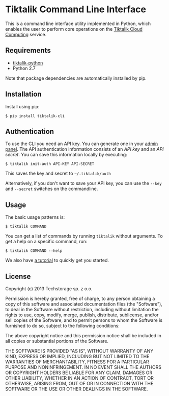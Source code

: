 # Tiktalik Command Line Interface

This is a command line interface utility implemented in Python, which enables the
user to perform core operations on the [Tiktalik Cloud Computing](http://www.tiktalik.com) service.

## Requirements

 * [tiktalik-python](https://github.com/tiktalik-cloud/tiktalik-python)
 * Python 2.7

Note that package dependencies are automatically installed by pip.

## Installation

Install using pip:

`$ pip install tiktalik-cli`

## Authentication

To use the CLI you need an API key. You can generate one in your
[admin panel](https://tiktalik.com/panel/#apikeys). The API authentication
information consists of an *API key* and an *API secret*. You can save this
information locally by executing:

`$ tiktalik init-auth API-KEY API-SECRET`

This saves the key and secret to `~/.tiktalik/auth`

Alternatively, if you don't want to save your API key, you can use the `--key`
and `--secret` switches on the commandline.

## Usage

The basic usage patterns is:

`$ tiktalik COMMAND`

You can get a list of commands by running `tiktalik` without arguments.
To get a help on a specific command, run:

`$ tiktalik COMMAND --help`

We also have [a tutorial](https://www.tiktalik.com/docs/cli-howto/) to quickly get
you started.

## License

Copyright (c) 2013 Techstorage sp. z o.o.

Permission is hereby granted, free of charge, to any person obtaining a copy of 
this software and associated documentation files (the "Software"), to deal in 
the Software without restriction, including without limitation the rights to 
use, copy, modify, merge, publish, distribute, sublicense, and/or sell copies of 
the Software, and to permit persons to whom the Software is furnished to do so, 
subject to the following conditions:

The above copyright notice and this permission notice shall be included in all 
copies or substantial portions of the Software.

THE SOFTWARE IS PROVIDED "AS IS", WITHOUT WARRANTY OF ANY KIND, EXPRESS OR 
IMPLIED, INCLUDING BUT NOT LIMITED TO THE WARRANTIES OF MERCHANTABILITY, FITNESS 
FOR A PARTICULAR PURPOSE AND NONINFRINGEMENT. IN NO EVENT SHALL THE AUTHORS OR 
COPYRIGHT HOLDERS BE LIABLE FOR ANY CLAIM, DAMAGES OR OTHER LIABILITY, WHETHER 
IN AN ACTION OF CONTRACT, TORT OR OTHERWISE, ARISING FROM, OUT OF OR IN 
CONNECTION WITH THE SOFTWARE OR THE USE OR OTHER DEALINGS IN THE SOFTWARE.

